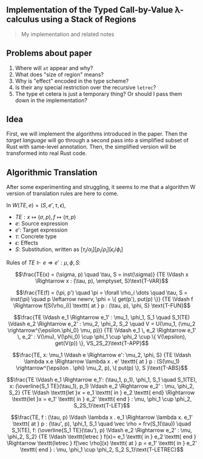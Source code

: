 Implementation of the Typed Call-by-Value λ-calculus using a Stack of Regions
---

> My implementation and related notes

## Problems about paper

1. Where will `at` appear and why?
2. What does "size of region" means?
3. Why is "effect" encoded in the type scheme?
4. Is their any special restriction over the recursive `letrec`?
5. The type et cetera is just a temporary thing? Or should I pass them down in the implementation?

## Idea
First, we will implement the algorithms introduced in the paper. Then the *target language* will go through a second pass into a simplified subset of Rust with same-level annotation. Then, the simplified version will be transformed into real Rust code.


## Algorithmic Translation
After some experimenting and struggling, it seems to me that a algorithm W version of translation rules are here to come.

In $W(TE, e) = (S, e', \tau, \epsilon)$,

* $TE: x \mapsto (\sigma, p), f \mapsto (\pi, p)$
* $e$: Source expression
* $e'$: Target expression
* $\tau$: Concrete type
* $\epsilon$: Effects
* $S$: Substitution, written as $[\tau_i / \alpha_i][p_i / \rho_i][\epsilon_i / \phi_i]$

Rules of $TE \Vdash e \Rightarrow e' : \mu, \phi, S$:


$$\frac{TE(x) = (\sigma, p) \quad \tau, S = inst(\sigma)}
        {TE \Vdash x \Rightarrow x : (\tau, p), \emptyset, S}\text{T-VAR}$$

$$\frac{TE(f) = (\pi, p') \quad \pi = \forall \rho_i \dots \quad \tau, S = inst(\pi) \quad
        p \leftarrow newrv, \phi = \{ get(p'), put(p) \}}
        {TE \Vdash f \Rightarrow  f[S(\rho_i)] \texttt{ at } p : (\tau, p), \phi, S} \text{T-FUN}$$

$$\frac{TE \Vdash e_1 \Rightarrow e_1' : \mu_1, \phi_1, S_1 \quad
        S_1(TE) \Vdash e_2 \Rightarrow e_2' : \mu_2, \phi_2, S_2 \quad
        V = U(\mu_1, (\mu_2 \rightarrow^{\epsilon.\phi_0} \mu, p))}
        {TE \Vdash e_1 \, e_2 \Rightarrow e_1' \, e_2' : V(\mu), V(\phi_0) \cup \phi_1 \cup \phi_2 \cup \{ V(\epsilon), get(V(p)) \}, VS_2S_2}\text{T-APP}$$

$$\frac{TE, x: \mu_1 \Vdash e \Rightarrow e': \mu_2, \phi, S}
        {TE \Vdash \lambda x.e \Rightarrow \lambda x . e' \texttt{ at }
        p : (S(\mu_1) \rightarrow^{\epsilon . \phi} \mu_2, p), \{ put(p) \}, S }\text{T-ABS}$$

$$\frac{TE \Vdash e_1 \Rightarrow e_1': (\tau_1, p_1), \phi_1, S_1 \quad
        S_1(TE), x: (\overline{S_1 TE}(\tau_1), p_1) \Vdash
        e_2 \Rightarrow e_2' : \mu, \phi_2, S_2}
        {TE \Vdash \texttt{let }x = e_1 \texttt{ in } e_2 \texttt{ end}
        \Rightarrow \texttt{let }x = e_1' \texttt{ in } e_2' \texttt{ end } : \mu,
        \phi_1 \cup \phi_2, S_2S_1}\text{T-LET}$$

$$\frac{TE, f : (\tau, p) \Vdash \lambda x . e_1 \Rightarrow \lambda x. e_1'
        \texttt{ at } p : (\tau', p), \phi_1, S_1 \quad
        \vec \rho = frv(S_1(\tau)) \quad
        S_1(TE), f: (\overline{S_1 TE}(\tau'), p) \Vdash e_2 \Rightarrow e_2' : \mu, \phi_2, S_2}
        {TE \Vdash \texttt{letrec } f(x)= e_1 \texttt{ in } e_2 \texttt{ end } \Rightarrow
         \texttt{letrec } f[\vec \rho](x) \texttt{ at } p = e_1' \texttt{ in } e_2' \texttt{ end } : \mu, \phi_1 \cup \phi_2, S_2 S_1}\text{T-LETREC}$$

